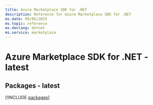 ```yaml
---
title: Azure Marketplace SDK for .NET
description: Reference for Azure Marketplace SDK for .NET
ms.date: 09/05/2025
ms.topic: reference
ms.devlang: dotnet
ms.service: marketplace
---
```

# Azure Marketplace SDK for .NET - latest
## Packages - latest
[!INCLUDE [packages](marketplace-index.md)]